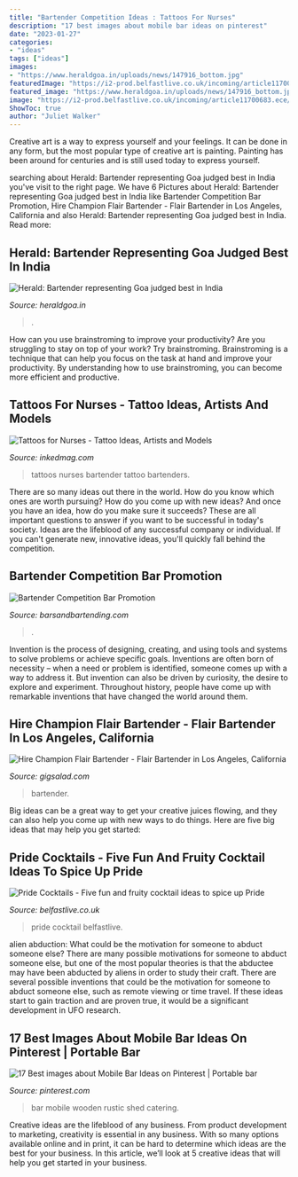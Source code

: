 ```yaml
---
title: "Bartender Competition Ideas : Tattoos For Nurses"
description: "17 best images about mobile bar ideas on pinterest"
date: "2023-01-27"
categories:
- "ideas"
tags: ["ideas"]
images:
- "https://www.heraldgoa.in/uploads/news/147916_bottom.jpg"
featuredImage: "https://i2-prod.belfastlive.co.uk/incoming/article11700683.ece/ALTERNATES/s1200/Cosmo.jpg"
featured_image: "https://www.heraldgoa.in/uploads/news/147916_bottom.jpg"
image: "https://i2-prod.belfastlive.co.uk/incoming/article11700683.ece/ALTERNATES/s1200/Cosmo.jpg"
ShowToc: true
author: "Juliet Walker"
---
```



Creative art is a way to express yourself and your feelings. It can be done in any form, but the most popular type of creative art is painting. Painting has been around for centuries and is still used today to express yourself.

	

		
searching about Herald: Bartender representing Goa judged best in India you've visit to the right page. We have 6 Pictures about Herald: Bartender representing Goa judged best in India like Bartender Competition Bar Promotion, Hire Champion Flair Bartender - Flair Bartender in Los Angeles, California and also Herald: Bartender representing Goa judged best in India. Read more:
		
    
## Herald: Bartender Representing Goa Judged Best In India

<img loading=lazy src="https://www.heraldgoa.in/uploads/news/147916_bottom.jpg" onerror="this.onerror=null;this.src='https://tse4.mm.bing.net/th?id=OIP.aBj9KCkkUJ9lcsMwVEMgaQAAAA&amp;pid=15.1';" alt="Herald: Bartender representing Goa judged best in India">

_Source: heraldgoa.in_

>. 

	

How can you use brainstroming to improve your productivity?
Are you struggling to stay on top of your work? Try brainstroming. Brainstroming is a technique that can help you focus on the task at hand and improve your productivity. By understanding how to use brainstroming, you can become more efficient and productive.

    
## Tattoos For Nurses - Tattoo Ideas, Artists And Models

<img loading=lazy src="https://www.inkedmag.com/.image/ar_8:10%2Cc_fill%2Ccs_srgb%2Cfl_progressive%2Cg_faces:center%2Cq_auto:good%2Cw_620/MTU5MDMyNzI3ODAwNDU2OTg0/bartender_feature.jpg" onerror="this.onerror=null;this.src='https://tse3.mm.bing.net/th?id=OIP.Xnqirmmo5rfziJe1sW9eGwHaJQ&amp;pid=15.1';" alt="Tattoos for Nurses - Tattoo Ideas, Artists and Models">

_Source: inkedmag.com_

>tattoos nurses bartender tattoo bartenders. 

	

There are so many ideas out there in the world. How do you know which ones are worth pursuing? How do you come up with new ideas? And once you have an idea, how do you make sure it succeeds? These are all important questions to answer if you want to be successful in today's society. Ideas are the lifeblood of any successful company or individual. If you can't generate new, innovative ideas, you'll quickly fall behind the competition.

    
## Bartender Competition Bar Promotion

<img loading=lazy src="http://barsandbartending.com/wp-content/uploads/2011/07/how-to-bartend.jpg" onerror="this.onerror=null;this.src='https://tse4.mm.bing.net/th?id=OIP.hW3FNUHM0ZGrFj_mhiLTvwHaIl&amp;pid=15.1';" alt="Bartender Competition Bar Promotion">

_Source: barsandbartending.com_

>. 

	

Invention is the process of designing, creating, and using tools and systems to solve problems or achieve specific goals. Inventions are often born of necessity – when a need or problem is identified, someone comes up with a way to address it. But invention can also be driven by curiosity, the desire to explore and experiment. Throughout history, people have come up with remarkable inventions that have changed the world around them.

    
## Hire Champion Flair Bartender - Flair Bartender In Los Angeles, California

<img loading=lazy src="https://s3.amazonaws.com/gigsalad_media/c/champion_flair_bartender_los_angeles/581a13c7dadaa.jpg" onerror="this.onerror=null;this.src='https://tse4.mm.bing.net/th?id=OIP.Upp74n5GcxGJNPHTATcmcQAAAA&amp;pid=15.1';" alt="Hire Champion Flair Bartender - Flair Bartender in Los Angeles, California">

_Source: gigsalad.com_

>bartender. 

	

Big ideas can be a great way to get your creative juices flowing, and they can also help you come up with new ways to do things. Here are five big ideas that may help you get started: 

    
## Pride Cocktails - Five Fun And Fruity Cocktail Ideas To Spice Up Pride

<img loading=lazy src="https://i2-prod.belfastlive.co.uk/incoming/article11700683.ece/ALTERNATES/s1200/Cosmo.jpg" onerror="this.onerror=null;this.src='https://tse1.mm.bing.net/th?id=OIP.GMbd2aydBX2bQm_r03ENBQHaD4&amp;pid=15.1';" alt="Pride Cocktails - Five fun and fruity cocktail ideas to spice up Pride">

_Source: belfastlive.co.uk_

>pride cocktail belfastlive. 

	

alien abduction: What could be the motivation for someone to abduct someone else?
There are many possible motivations for someone to abduct someone else, but one of the most popular theories is that the abductee may have been abducted by aliens in order to study their craft. There are several possible inventions that could be the motivation for someone to abduct someone else, such as remote viewing or time travel. If these ideas start to gain traction and are proven true, it would be a significant development in UFO research.

    
## 17 Best Images About Mobile Bar Ideas On Pinterest | Portable Bar

<img loading=lazy src="https://s-media-cache-ak0.pinimg.com/736x/f8/67/0c/f8670c3df12f1d5c2d95046da53caf3a.jpg" onerror="this.onerror=null;this.src='https://tse1.mm.bing.net/th?id=OIP.3hxOtSrIBBPkgiCgy3fw2wHaFk&amp;pid=15.1';" alt="17 Best images about Mobile Bar Ideas on Pinterest | Portable bar">

_Source: pinterest.com_

>bar mobile wooden rustic shed catering. 

	

Creative ideas are the lifeblood of any business. From product development to marketing, creativity is essential in any business. With so many options available online and in print, it can be hard to determine which ideas are the best for your business. In this article, we’ll look at 5 creative ideas that will help you get started in your business.

